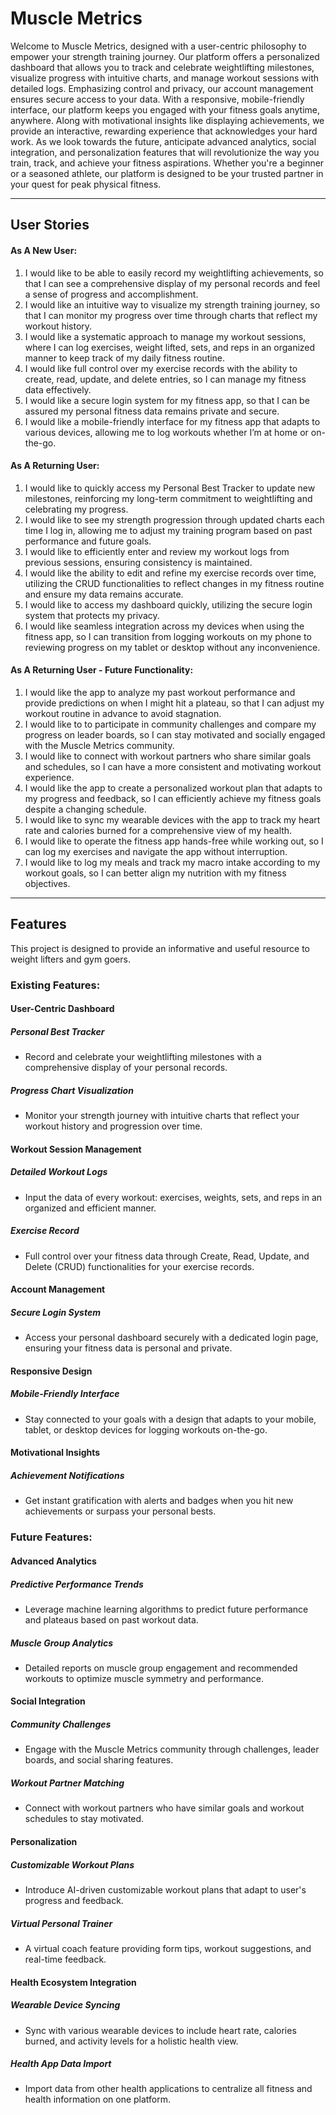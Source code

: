 # Muscle Metrics
Welcome to Muscle Metrics, designed with a user-centric philosophy to empower your strength training journey. Our platform offers a personalized dashboard that allows you to track and celebrate weightlifting milestones, visualize progress with intuitive charts, and manage workout sessions with detailed logs. Emphasizing control and privacy, our account management ensures secure access to your data. With a responsive, mobile-friendly interface, our platform keeps you engaged with your fitness goals anytime, anywhere. Along with motivational insights like displaying achievements, we provide an interactive, rewarding experience that acknowledges your hard work. As we look towards the future, anticipate advanced analytics, social integration, and personalization features that will revolutionize the way you train, track, and achieve your fitness aspirations. Whether you're a beginner or a seasoned athlete, our platform is designed to be your trusted partner in your quest for peak physical fitness.
***
## User Stories
#### As A New User:
1. I would like to be able to easily record my weightlifting achievements, so that I can see a comprehensive display of my personal records and feel a sense of progress and accomplishment.
2. I would like an intuitive way to visualize my strength training journey, so that I can monitor my progress over time through charts that reflect my workout history.
3. I would like a systematic approach to manage my workout sessions, where I can log exercises, weight lifted, sets, and reps in an organized manner to keep track of my daily fitness routine.
4. I would like full control over my exercise records with the ability to create, read, update, and delete entries, so I can manage my fitness data effectively.
5. I would like a secure login system for my fitness app, so that I can be assured my personal fitness data remains private and secure.
6. I would like a mobile-friendly interface for my fitness app that adapts to various devices, allowing me to log workouts whether I’m at home or on-the-go.
#### As A Returning User:
1. I would like to quickly access my Personal Best Tracker to update new milestones, reinforcing my long-term commitment to weightlifting and celebrating my progress.
2. I would like to see my strength progression through updated charts each time I log in, allowing me to adjust my training program based on past performance and future goals.
3. I would like to efficiently enter and review my workout logs from previous sessions, ensuring consistency is maintained.
4. I would like the ability to edit and refine my exercise records over time, utilizing the CRUD functionalities to reflect changes in my fitness routine and ensure my data remains accurate.
5. I would like to access my dashboard quickly, utilizing the secure login system that protects my privacy.
6. I would like seamless integration across my devices when using the fitness app, so I can transition from logging workouts on my phone to reviewing progress on my tablet or desktop without any inconvenience.
#### As A Returning User - Future Functionality:
1. I would like the app to analyze my past workout performance and provide predictions on when I might hit a plateau, so that I can adjust my workout routine in advance to avoid stagnation.
2. I would like to to participate in community challenges and compare my progress on leader boards, so I can stay motivated and socially engaged with the Muscle Metrics community.
3. I would like to connect with workout partners who share similar goals and schedules, so I can have a more consistent and motivating workout experience.
4. I would like the app to create a personalized workout plan that adapts to my progress and feedback, so I can efficiently achieve my fitness goals despite a changing schedule.
5. I would like to sync my wearable devices with the app to track my heart rate and calories burned for a comprehensive view of my health.
6. I would like to operate the fitness app hands-free while working out, so I can log my exercises and navigate the app without interruption.
7. I would like to log my meals and track my macro intake according to my workout goals, so I can better align my nutrition with my fitness objectives.
***
## Features
This project is designed to provide an informative and useful resource to weight lifters and gym goers.
### Existing Features:
#### User-Centric Dashboard
##### Personal Best Tracker
- Record and celebrate your weightlifting milestones with a comprehensive display of your personal records.
##### Progress Chart Visualization
- Monitor your strength journey with intuitive charts that reflect your workout history and progression over time.
#### Workout Session Management
##### Detailed Workout Logs
- Input the data of every workout: exercises, weights, sets, and reps in an organized and efficient manner.
##### Exercise Record
- Full control over your fitness data through Create, Read, Update, and Delete (CRUD) functionalities for your exercise records.
#### Account Management
##### Secure Login System
- Access your personal dashboard securely with a dedicated login page, ensuring your fitness data is personal and private.
#### Responsive Design
##### Mobile-Friendly Interface
- Stay connected to your goals with a design that adapts to your mobile, tablet, or desktop devices for logging workouts on-the-go.
#### Motivational Insights
##### Achievement Notifications
- Get instant gratification with alerts and badges when you hit new achievements or surpass your personal bests.
### Future Features:
#### Advanced Analytics
##### Predictive Performance Trends
- Leverage machine learning algorithms to predict future performance and plateaus based on past workout data.
##### Muscle Group Analytics
- Detailed reports on muscle group engagement and recommended workouts to optimize muscle symmetry and performance.
#### Social Integration
##### Community Challenges
- Engage with the Muscle Metrics community through challenges, leader boards, and social sharing features.
##### Workout Partner Matching
- Connect with workout partners who have similar goals and workout schedules to stay motivated.
#### Personalization
##### Customizable Workout Plans
- Introduce AI-driven customizable workout plans that adapt to user's progress and feedback.
##### Virtual Personal Trainer
- A virtual coach feature providing form tips, workout suggestions, and real-time feedback.
#### Health Ecosystem Integration
##### Wearable Device Syncing
- Sync with various wearable devices to include heart rate, calories burned, and activity levels for a holistic health view.
##### Health App Data Import
- Import data from other health applications to centralize all fitness and health information on one platform.
